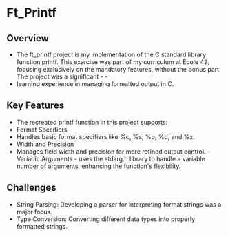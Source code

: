 # Ft_Printf

## Overview
- The ft_printf project is my implementation of the C standard library function printf. This exercise was part of my curriculum at Ecole 42, focusing exclusively on the mandatory features, without the bonus part. The project was a significant - - 
- learning experience in managing formatted output in C.

## Key Features
- The recreated printf function in this project supports:
- Format Specifiers
- Handles basic format specifiers like %c, %s, %p, %d, and %x.
- Width and Precision
- Manages field width and precision for more refined output control.
-Variadic Arguments - uses the stdarg.h library to handle a variable number of arguments, enhancing the function's flexibility.

## Challenges
- String Parsing: Developing a parser for interpreting format strings was a major focus.
- Type Conversion: Converting different data types into properly formatted strings.
